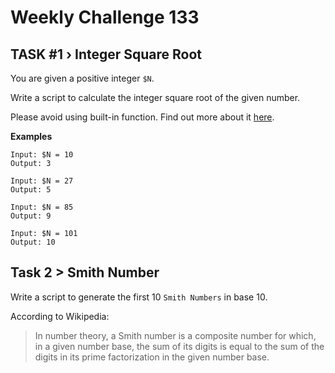 # Weekly Challenge 133

## TASK #1 › Integer Square Root

You are given a positive integer `$N`.

Write a script to calculate the integer square root of the given number.

Please avoid using built-in function. Find out more about it [here](https://en.wikipedia.org/wiki/Integer_square_root).


**Examples**

```
Input: $N = 10
Output: 3

Input: $N = 27
Output: 5

Input: $N = 85
Output: 9

Input: $N = 101
Output: 10

```


## Task 2 > Smith Number

Write a script to generate the first 10 `Smith Numbers` in base 10.

According to Wikipedia:

> In number theory, a Smith number is a composite number for which, in a given
> number base, the sum of its digits is equal to the sum of the digits in its
> prime factorization in the given number base.



